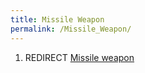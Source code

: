 ```yaml
---
title: Missile Weapon
permalink: /Missile_Weapon/
---
```


1.  REDIRECT [Missile weapon](Missile_weapon "wikilink")